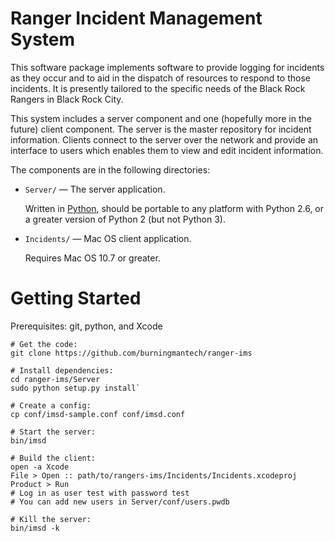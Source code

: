 Ranger Incident Management System
=================================

This software package implements software to provide logging for
incidents as they occur and to aid in the dispatch of resources to
respond to those incidents.  It is presently tailored to the specific
needs of the Black Rock Rangers in Black Rock City.

This system includes a server component and one (hopefully more in the
future) client component.  The server is the master repository for
incident information.  Clients connect to the server over the network
and provide an interface to users which enables them to view and edit
incident information.

The components are in the following directories:

 * `Server/` — The server application.

   Written in [Python](http://www.python.org/), should be portable to
   any platform with Python 2.6, or a greater version of Python 2 (but
   not Python 3).

 * `Incidents/` — Mac OS client application.

   Requires Mac OS 10.7 or greater.

Getting Started
===============

Prerequisites: git, python, and Xcode

```
# Get the code:
git clone https://github.com/burningmantech/ranger-ims

# Install dependencies:
cd ranger-ims/Server
sudo python setup.py install`

# Create a config:
cp conf/imsd-sample.conf conf/imsd.conf

# Start the server:
bin/imsd

# Build the client:
open -a Xcode
File > Open :: path/to/rangers-ims/Incidents/Incidents.xcodeproj
Product > Run
# Log in as user test with password test
# You can add new users in Server/conf/users.pwdb

# Kill the server:
bin/imsd -k
```
